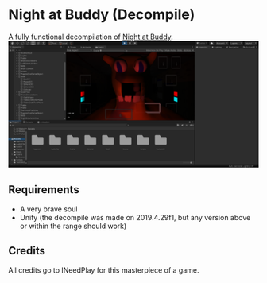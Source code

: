 # Night at Buddy (Decompile)
 A fully functional decompilation of [Night at Buddy](https://www.youtube.com/watch?v=mWFL-3PbV5U).
 ![Screenshot](https://github.com/CroissantMcN/Night-at-Buddy/blob/main/Screenshot.png)
## Requirements
- A very brave soul
- Unity (the decompile was made on 2019.4.29f1, but any version above or within the range should work)
## Credits
All credits go to INeedPlay for this masterpiece of a game.
